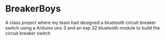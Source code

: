 # BreakerBoys
A class project where my team had designed a bluetooth circuit breaker switch
using a Arduino uno 3 and an esp 32 bluetooth module to build the circuit breaker switch
